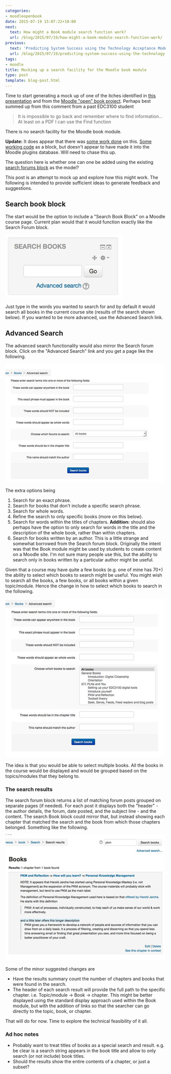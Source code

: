 ```yaml
---
categories:
- moodleopenbook
date: 2015-07-19 15:07:22+10:00
next:
  text: How might a Book module search function work?
  url: /blog/2015/07/19/how-might-a-book-module-search-function-work/
previous:
  text: 'Predicting System Success using the Technology Acceptance Model: A Case Study'
  url: /blog/2015/07/19/predicting-system-success-using-the-technology-acceptance-model-a-case-study/
tags:
- moodle
title: Mocking up a search facility for the Moodle book module
type: post
template: blog-post.html
---
```

Time to start generating a mock up of one of the itches identified in [this presentation](http://www.slideshare.net/davidj/can-the-book-module-be-open-and-other-enhancements-what-would-you-like-to-see) and from the [Moodle "open" book project](/blog/the-moodle-open-book-module-project/). Perhaps best summed up from this comment from a past EDC3100 student

> It is impossible to go back and remember where to find information…At least on a PDF I can use the Find function

There is no search facility for the Moodle book module.

**Update:** It does appear that there was [some work done](https://moodle.org/mod/forum/discuss.php?d=130569) on this. [Some working code](https://github.com/stronk7/moodle-block_search_books) as a block, but doesn't appear to have made it into the Moodle plugins database. Will need to chase this up.

The question here is whether one can one be added using the existing [search forums block](https://docs.moodle.org/29/en/Search_forums_block) as the model?

This post is an attempt to mock up and explore how this might work. The following is intended to provide sufficient ideas to generate feedback and suggestions.

## Search book block

The start would be the option to include a "Search Book Block" on a Moodle course page. Current plan would that it would function exactly like the Search Forum block.

[![001_SearchBooks](images/19196124183_54971e07a7_o.jpg)](https://www.flickr.com/photos/david_jones/19196124183/in/dateposted-public/ "001_SearchBooks")

Just type in the words you wanted to search for and by default it would search all books in the current course site (results of the search shown below). If you wanted to be more advanced, use the Advanced Search link.

## Advanced Search

The advanced search functionality would also mirror the Search forum block. Click on the "Advanced Search" link and you get a page like the following.

[![002_Search](images/19196124143_cf9b416c2a.jpg)](https://www.flickr.com/photos/david_jones/19196124143/in/dateposted-public/ "002_Search")

The extra options being

1. Search for an exact phrase.
2. Search for books that don't include a specific search phrase.
3. Search for whole words.
4. Refine the search to only specific books (more on this below).
5. Search for words within the titles of chapters. **Addition:** should also perhaps have the option to only search for words in the title and the description of the whole book, rather than within chapters.
6. Search for books written by an author. This is a little strange and somewhat borrowed from the Search forum block. Originally the intent was that the Book module might be used by students to create content on a Moodle site. I'm not sure many people use this, but the ability to search only in books written by a particular author might be useful.

Given that a course may have quite a few books (e.g. one of mine has 70+) the ability to select which books to search might be useful. You might wish to search all the books, a few books, or all books within a given topic/module. Hence the change in how to select which books to search in the following.

[![003_searchShowingBooks.tiff](images/19791024836_c51305ddbb.jpg)](https://www.flickr.com/photos/david_jones/19791024836/in/dateposted-public/ "003_searchShowingBooks.tiff")

The idea is that you would be able to select multiple books. All the books in the course would be displayed and would be grouped based on the topics/modules that they belong to.

### The search results

The search forum block returns a list of matching forum posts grouped on separate pages (if needed). For each post it displays both the "header" - the author details, the forum, date posted, and the subject line - and the content. The search Book block could mirror that, but instead showing each chapter that matched the search and the book from which those chapters belonged. Something like the following.

[![004_results](images/19195121204_5d57647079.jpg)](https://www.flickr.com/photos/david_jones/19195121204/in/dateposted-public/ "004_results")

Some of the minor suggested changes are

- Have the results summary count the number of chapters and books that were found in the search.
- The header of each search result will provide the full path to the specific chapter. i.e. Topic/module -> Book -> chapter. This might be better displayed using the standard display approach used within the Book module, but with the addition of links so that the searcher can go directly to the topic, book, or chapter.

That will do for now. Time to explore the technical feasibility of it all.

### Ad hoc notes

- Probably want to treat titles of books as a special search and result. e.g. be clear is a search string appears in the book title and allow to only search (or not include) book titles.
- Should the results show the entire contents of a chapter, or just a subset?